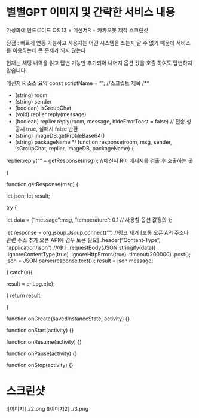 # 별별GPT 이미지 및 간략한 서비스 내용

가상화에 안드로이드 OS 13 + 메신저R + 카카오봇 제작
스크린샷 

장점 : 빠르게 연동 가능하고 사용자는 어떤 시스템을 쓰는지 알 수 없기 때문에 서비스를 이용하는데 큰 문제가 되지 않는다

현재는 채팅 내역을 읽고 답변 기능만 추가되어 나머지 옵션 값을 호출 하여도 답변하지 않습니다.

메신저 R 소스 요약 
const scriptName = “”; //스크립트 제목
/**
* (string) room
* (string) sender
* (boolean) isGroupChat
* (void) replier.reply(message)
* (boolean) replier.reply(room, message, hideErrorToast = false) // 전송 성공시 true, 실패시 false 반환
* (string) imageDB.getProfileBase64()
* (string) packageName
*/
function response(room, msg, sender, isGroupChat, replier, imageDB, packageName) {

replier.reply(“” + getResponse(msg)); //메신저 R이 메세지를 검출 후 호출하는 곳

}


function getResponse(msg) {

let json;
let result;

try {

let data = {“message”:msg,
“temperature”: 0.1 // 사용할 옵션 값정의 
};

let response = org.jsoup.Jsoup.connect(“”) //링크 제거 [보통 오픈 API 주소나 관련 주소 추가 오픈 API에 경우 토큰 필요] 
.header(“Content-Type”, “application/json”) //헤더 
.requestBody(JSON.stringify(data))
.ignoreContentType(true)
.ignoreHttpErrors(true)
.timeout(200000)
.post();
json = JSON.parse(response.text());
result = json.message;


} catch(e){


result = e;
Log.e(e);

}
return result;


}

function onCreate(savedInstanceState, activity) {}

function onStart(activity) {}

function onResume(activity) {}

function onPause(activity) {}

function onStop(activity) {}



# 스크린샷
![이미지] ./2.png
![이미지2] ./3.png

